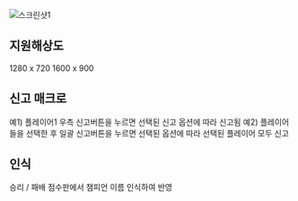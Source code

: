 ![스크린샷1](https://github.com/user-attachments/assets/84f044d6-f169-4524-baf2-f6c60605bfac)

## 지원해상도
1280 x 720
1600 x 900

## 신고 매크로
예1) 플레이어1 우측 신고버튼을 누르면 선택된 신고 옵션에 따라 신고됨
예2) 플레이어들을 선택한 후 일괄 신고버튼을 누르면 선택된 옵션에 따라 선택된 플레이어 모두 신고

## 인식
승리 / 패배 점수판에서 챔피언 이름 인식하여 반영
